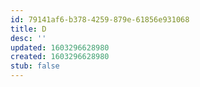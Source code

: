 ```yaml
---
id: 79141af6-b378-4259-879e-61856e931068
title: D
desc: ''
updated: 1603296628980
created: 1603296628980
stub: false
---
```


